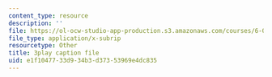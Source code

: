 ```yaml
---
content_type: resource
description: ''
file: https://ol-ocw-studio-app-production.s3.amazonaws.com/courses/6-042j-mathematics-for-computer-science-spring-2015/e1f1047733d934b3d37353969e4dc835_n0lce1dMAh8.srt
file_type: application/x-subrip
resourcetype: Other
title: 3play caption file
uid: e1f10477-33d9-34b3-d373-53969e4dc835
---
```

